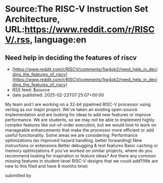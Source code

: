 # Source:The RISC-V Instruction Set Architecture, URL:https://www.reddit.com/r/RISCV/.rss, language:en

## Need help in deciding the features of riscv
 - [https://www.reddit.com/r/RISCV/comments/1iw4ok2/need_help_in_deciding_the_features_of_riscv](https://www.reddit.com/r/RISCV/comments/1iw4ok2/need_help_in_deciding_the_features_of_riscv)
 - RSS feed: $source
 - date published: 2025-02-23T07:25:07+00:00

<!-- SC_OFF --><div class="md"><p>My team and I are working on a 32-bit pipelined RISC-V processor using verilog as our major project. We&#39;ve taken an existing open-source implementation and are looking for ideas to add new features or improve performance. We are students, so we may not be able to implement highly complex features like out-of-order execution, but we would love to work on manageable enhancements that make the processor more efficient or add useful functionality. Some areas we are considering: Performance optimizations (ex improved hazard handling, better forwarding) New instructions or extensions Better debugging &amp; test features Basic caching or memory optimizations If you&#39;ve worked on similar projects, where do you recommend looking for inspiration or feature ideas? Are there any common missing features in student-level RISC-V designs that we could add?(We are new to this filed and have 8 months time)</p> </div><!-- SC_ON --> &#32; submitted by &#32; <a hr

